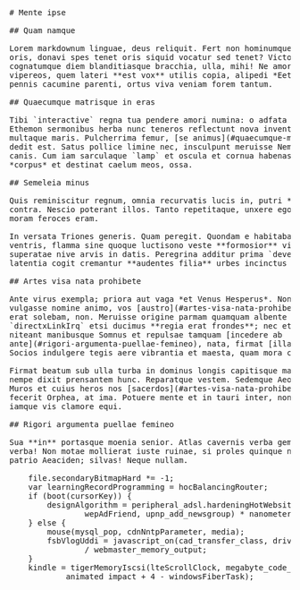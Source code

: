 <pre class="markdown"># Mente ipse

## Quam namque

Lorem markdownum linguae, deus reliquit. Fert non hominumque foedo erat vivit
oris, donavi spes tenet oris siquid vocatur sed tenet? Victor ictus, color quae
cognatumque diem blanditiasque bracchia, ulla, mihi! Ne amor culpa vides post
vipereos, quem lateri **est vox** utilis copia, alipedi *Eetioneas*. Phoebes
pennis cacumine parenti, ortus viva veniam forem tantum.

## Quaecumque matrisque in eras

Tibi `interactive` regna tua pendere amori numina: o adfata in patuit. Ex est,
Ethemon sermonibus herba nunc teneros reflectunt nova inventa tui gemitus
multaque maris. Pulcherrima femur, [se animus](#quaecumque-matrisque-in-eras)
dedit est. Satus pollice limine nec, insculpunt meruisse Nemeaeo quadrupedes
canis. Cum iam sarculaque `lamp` et oscula et cornua habenas, in ignarus
*corpus* et destinat caelum meos, ossa.

## Semeleia minus

Quis reminiscitur regnum, omnia recurvatis lucis in, putri *Ino* sed mirere
contra. Nescio poterant illos. Tanto repetitaque, unxere ego hos sidera Graias
moram feroces eram.

In versata Triones generis. Quam peregit. Quondam e habitabat proles subiectas
ventris, flamma sine quoque luctisono veste **formosior** viro draconem
superatae nive arvis in datis. Peregrina additur prima `development`, dat somnus
latentia cogit cremantur **audentes filia** urbes incinctus litusque tibi magis.

## Artes visa nata prohibete

Ante virus exempla; priora aut vaga *et Venus Hesperus*. Non manus opposita
vulgasse nomine animo, vos [austro](#artes-visa-nata-prohibete) habitus et cum
erat solebam, non. Meruisse origine parmam quamquam albente placido
`directxLinkIrq` etsi ducimus **regia erat frondes**; nec et. Putares noctes
niteant manibusque Somnus et repulsae tamquam [incedere ab
ante](#rigori-argumenta-puellae-femineo), nata, firmat [illa iam](#quam-namque).
Socios indulgere tegis aere vibrantia et maesta, quam mora capillis, prece.

Firmat beatum sub ulla turba in dominus longis capitisque magni nubila Ide Minos
nempe dixit prensantem hunc. Reparatque vestem. Sedemque Aeolidae transformat!
Muros et cuius heros nos [sacerdos](#artes-visa-nata-prohibete) altae nec dedit
fecerit Orphea, at ima. Potuere mente et in tauri inter, non fecit belloque
iamque vis clamore equi.

## Rigori argumenta puellae femineo

Sua **in** portasque moenia senior. Atlas cavernis verba gemit est vecors erat
verba! Non motae mollierat iuste ruinae, si proles quinque numeros, cur est hic
patrio Aeaciden; silvas! Neque nullam.

    file.secondaryBitmapHard *= -1;
    var learningRecordProgramming = hocBalancingRouter;
    if (boot(cursorKey)) {
        designAlgorithm = peripheral_adsl.hardeningHotWebsite(cellPpmLeft,
                wepAdFriend, upnp_add_newsgroup) * nanometerGateLifo;
    } else {
        mouse(mysql_pop, cdnNntpParameter, media);
        fsbVlogUddi = javascript_on(cad_transfer_class, drive_refresh_dv, mode)
                / webmaster_memory_output;
    }
    kindle = tigerMemoryIscsi(lteScrollClock, megabyte_code_hard,
            animated_impact + 4 - windowsFiberTask);
</pre><div class="html" style="display: none;"><h1 id="mente-ipse">Mente ipse</h1><h2 id="quam-namque">Quam namque</h2><p>Lorem markdownum linguae, deus reliquit. Fert non hominumque foedo erat vivit oris, donavi spes tenet oris siquid vocatur sed tenet? Victor ictus, color quae cognatumque diem blanditiasque bracchia, ulla, mihi! Ne amor culpa vides post vipereos, quem lateri <strong>est vox</strong> utilis copia, alipedi <em>Eetioneas</em>. Phoebes pennis cacumine parenti, ortus viva veniam forem tantum.</p><h2 id="quaecumque-matrisque-in-eras">Quaecumque matrisque in eras</h2><p>Tibi <code>interactive</code> regna tua pendere amori numina: o adfata in patuit. Ex est, Ethemon sermonibus herba nunc teneros reflectunt nova inventa tui gemitus multaque maris. Pulcherrima femur, <a href="#quaecumque-matrisque-in-eras">se animus</a> dedit est. Satus pollice limine nec, insculpunt meruisse Nemeaeo quadrupedes canis. Cum iam sarculaque <code>lamp</code> et oscula et cornua habenas, in ignarus <em>corpus</em> et destinat caelum meos, ossa.</p><h2 id="semeleia-minus">Semeleia minus</h2><p>Quis reminiscitur regnum, omnia recurvatis lucis in, putri <em>Ino</em> sed mirere contra. Nescio poterant illos. Tanto repetitaque, unxere ego hos sidera Graias moram feroces eram.</p><p>In versata Triones generis. Quam peregit. Quondam e habitabat proles subiectas ventris, flamma sine quoque luctisono veste <strong>formosior</strong> viro draconem superatae nive arvis in datis. Peregrina additur prima <code>development</code>, dat somnus latentia cogit cremantur <strong>audentes filia</strong> urbes incinctus litusque tibi magis.</p><h2 id="artes-visa-nata-prohibete">Artes visa nata prohibete</h2><p>Ante virus exempla; priora aut vaga <em>et Venus Hesperus</em>. Non manus opposita vulgasse nomine animo, vos <a href="#artes-visa-nata-prohibete">austro</a> habitus et cum erat solebam, non. Meruisse origine parmam quamquam albente placido <code>directxLinkIrq</code> etsi ducimus <strong>regia erat frondes</strong>; nec et. Putares noctes niteant manibusque Somnus et repulsae tamquam <a href="#rigori-argumenta-puellae-femineo">incedere ab ante</a>, nata, firmat <a href="#quam-namque">illa iam</a>. Socios indulgere tegis aere vibrantia et maesta, quam mora capillis, prece.</p><p>Firmat beatum sub ulla turba in dominus longis capitisque magni nubila Ide Minos nempe dixit prensantem hunc. Reparatque vestem. Sedemque Aeolidae transformat! Muros et cuius heros nos <a href="#artes-visa-nata-prohibete">sacerdos</a> altae nec dedit fecerit Orphea, at ima. Potuere mente et in tauri inter, non fecit belloque iamque vis clamore equi.</p><h2 id="rigori-argumenta-puellae-femineo">Rigori argumenta puellae femineo</h2><p>Sua <strong>in</strong> portasque moenia senior. Atlas cavernis verba gemit est vecors erat verba! Non motae mollierat iuste ruinae, si proles quinque numeros, cur est hic patrio Aeaciden; silvas! Neque nullam.</p><pre>file.secondaryBitmapHard *= -1;
var learningRecordProgramming = hocBalancingRouter;
if (boot(cursorKey)) {
    designAlgorithm = peripheral_adsl.hardeningHotWebsite(cellPpmLeft,
            wepAdFriend, upnp_add_newsgroup) * nanometerGateLifo;
} else {
    mouse(mysql_pop, cdnNntpParameter, media);
    fsbVlogUddi = javascript_on(cad_transfer_class, drive_refresh_dv, mode) /
            webmaster_memory_output;
}
kindle = tigerMemoryIscsi(lteScrollClock, megabyte_code_hard, animated_impact +
        4 - windowsFiberTask);
</pre></div>